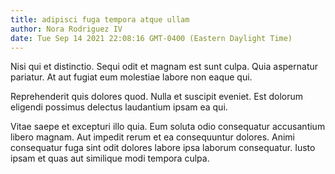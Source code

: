 ```yaml
---
title: adipisci fuga tempora atque ullam
author: Nora Rodriguez IV
date: Tue Sep 14 2021 22:08:16 GMT-0400 (Eastern Daylight Time)
---
```

Nisi qui et distinctio. Sequi odit et magnam est sunt culpa. Quia aspernatur pariatur. At aut fugiat eum molestiae labore non eaque qui.

 Reprehenderit quis dolores quod. Nulla et suscipit eveniet. Est dolorum eligendi possimus delectus laudantium ipsam ea qui.

 Vitae saepe et excepturi illo quia. Eum soluta odio consequatur accusantium libero magnam. Aut impedit rerum et ea consequuntur dolores. Animi consequatur fuga sint odit dolores labore ipsa laborum consequatur. Iusto ipsam et quas aut similique modi tempora culpa.